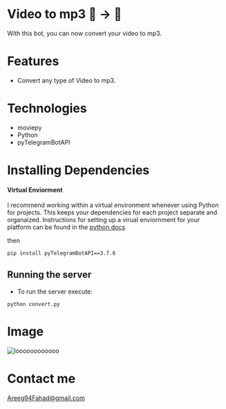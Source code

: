 # Video to mp3 📸 -> 🎤
With this bot, you can now convert your video to mp3.


# Features
- Convert any type of Video to mp3.

# Technologies
- moviepy
- Python 
- pyTelegramBotAPI

# Installing Dependencies

#### Virtual Enviorment 

I recommend working within a virtual environment whenever using Python for projects. This keeps your dependencies for each project separate and organaized. Instructions for setting up a virual enviornment for your platform can be found in the [python docs](https://packaging.python.org/guides/installing-using-pip-and-virtual-environments/)

then 

```bash
pip install pyTelegramBotAPI==3.7.6
```

## Running the server

- To run the server  execute:

```
python convert.py
```

# Image 
![loooooooooooo](https://user-images.githubusercontent.com/30151596/121790441-0c0d9500-cbe8-11eb-8583-882dce9e293c.jpg)

# Contact me 
Areeg94Fahad@gmail.com
